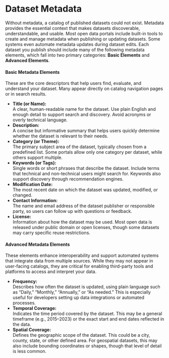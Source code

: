 # Dataset Metadata

Without metadata, a catalog of published datasets could not exist. Metadata provides the essential context that makes datasets discoverable, understandable, and usable. Most open data portals include built-in tools to create and manage metadata when publishing or updating datasets. Some systems even automate metadata updates during dataset edits. Each dataset you publish should include many of the following metadata elements, which fall into two primary categories: **Basic Elements** and **Advanced Elements**.

#### **Basic Metadata Elements**

These are the core descriptors that help users find, evaluate, and understand your dataset. Many appear directly on catalog navigation pages or in search results.

* **Title (or Name):**\
  A clear, human-readable name for the dataset. Use plain English and enough detail to support search and discovery. Avoid acronyms or overly technical language.
* **Description:**\
  A concise but informative summary that helps users quickly determine whether the dataset is relevant to their needs.
* **Category (or Theme):**\
  The primary subject area of the dataset, typically chosen from a predefined list. Some portals allow only one category per dataset, while others support multiple.
* **Keywords (or Tags):**\
  Single words or short phrases that describe the dataset. Include terms that technical and non-technical users might search for. Keywords also support discovery through recommendation engines.
* **Modification Date:**\
  The most recent date on which the dataset was updated, modified, or changed.
* **Contact Information:**\
  The name and email address of the dataset publisher or responsible party, so users can follow up with questions or feedback.
* **License:**\
  Information about how the dataset may be used. Most open data is released under public domain or open licenses, though some datasets may carry specific reuse restrictions.

#### **Advanced Metadata Elements**

These elements enhance interoperability and support automated systems that integrate data from multiple sources. While they may not appear in user-facing catalogs, they are critical for enabling third-party tools and platforms to access and interpret your data.

* **Frequency:**\
  Describes how often the dataset is updated, using plain language such as “Daily,” “Monthly,” “Annually,” or “As needed.” This is especially useful for developers setting up data integrations or automated processes.
* **Temporal Coverage:**\
  Indicates the time period covered by the dataset. This may be a general timeframe (e.g., 2015–2023) or the exact start and end dates reflected in the data.
* **Spatial Coverage:**\
  Defines the geographic scope of the dataset. This could be a city, county, state, or other defined area. For geospatial datasets, this may also include bounding coordinates or shapes, though that level of detail is less common.

